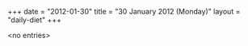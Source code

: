 +++
date = "2012-01-30"
title = "30 January 2012 (Monday)"
layout = "daily-diet"
+++

<p>&lt;no entries&gt;</p>